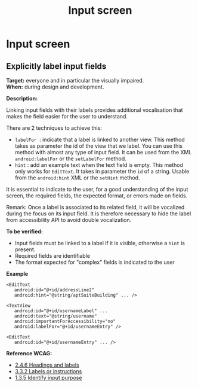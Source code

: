 ﻿---
title: "Input screen"
---

# Input screen

## Explicitly label input fields

**Target:** everyone and in particular the visually impaired.  
**When:** during design and development.

**Description:**

Linking input fields with their labels provides additional vocalisation that makes the field easier for the user to understand.
  
There are 2 techniques to achieve this:
 - `labelFor` &nbsp;: indicate that a label is linked to another view.  This method takes as parameter the id of the view that we label. You can use this method with almost any type of input field. It can be used from the <abbr>XML</abbr> `android:labelFor` or the `setLabelFor` method.
 - `hint`&nbsp;: add an example text when the text field is empty. This method only works for `EditText`. It takes in parameter the `id` of a string. Usable from the `android:hint` <abbr>XML</abbr> or the `setHint` method.

It is essential to indicate to the user, for a good understanding of the input screen, the required fields, the expected format, or errors made on fields.

Remark: Once a label is associated to its related field, it will be vocalized during the focus on its input field. It is therefore necessary to hide the label from accessibility API to avoid double vocalization.

**To be verified:**

- Input fields must be linked to a label if it is visible, otherwise a `hint` is present.
- Required fields are identifiable
- The format expected for "complex" fields is indicated to the user

**Example** 

<pre><code class="xml">&lt;EditText
   android:id="@+id/addressLine2"
   android:hint="@string/aptSuiteBuilding" ... /&gt;

&lt;TextView
   android:id="@+id/usernameLabel" ...
   android:text="@string/username"
   android:importantForAccessibility="no" 
   android:labelFor="@+id/usernameEntry" /&gt;

&lt;EditText
   android:id="@+id/usernameEntry" ... /&gt;
</code></pre>

**Reference <abbr>WCAG</abbr>:**  
- <a lang="en" href="https://www.w3.org/TR/WCAG21/#headings-and-labels">2.4.6 Headings and labels</a>
- <a lang="en" href="https://www.w3.org/TR/WCAG21/#labels-or-instructions">3.3.2 Labels or instructions</a>
- <a lang="en" href="https://www.w3.org/TR/WCAG21/#identify-input-purpose">1.3.5 Identify input purpose</a>